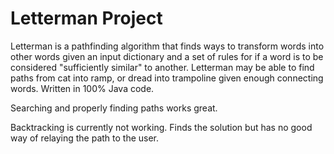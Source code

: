 # Letterman Project

Letterman is a pathfinding algorithm that finds ways to transform words into other words given an input dictionary and a set of rules for
if a word is to be considered "sufficiently similar" to another.
Letterman may be able to find paths from cat into ramp, or dread into trampoline given enough connecting words.
Written in 100% Java code.

Searching and properly finding paths works great.

Backtracking is currently not working. Finds the solution but has no good way of relaying the path to the user.
